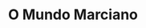 ---
Numero: 6
title: O Mundo Marciano
Autor: Ray Bradbury
Co-autor: 
Ano-de-Publicacao: 1954
Titulo-original: The Martian Chronicles
Tradutor: Fernando de Castro Ferro
Co-tradutor: 
Ano-de-edicao: 1950
alias: Ray-Bradbury
Autor2-alias: 
Tradutor1-alias: Fernando-de-Castro-Ferro
Tradutor2-alias: 
Titulo-link: 6-O-Mundo-Marciano
Capa: Cândido Costa Pinto
pags: 243
Capa-link: Candido-Costa-Pinto
---